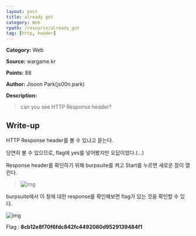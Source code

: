 ```yaml
---
layout: post
title: already got
category: Web
rpath: /resource/already_got
tag: [http, header] 
---
```


**Category:** Web

**Source:** wargame.kr

**Points:** 88

**Author:** Jisoon Park(js00n.park)

**Description:** 

> can you see HTTP Response header?

## Write-up

HTTP Response header를 볼 수 있냐고 묻는다.

당연히 볼 수 있으므로, flag에 yes를 넣어봤지만 오답이었다.(...)

Response header를 확인하기 위해 burpsuite를 켜고 Start를 누르면 새로운 창이 열린다.

>![img]({{page.rpath|prepend:site.baseurl}}/new_window.png)

burpsuite에서 이 창에 대한 response를 확인해보면 flag가 있는 것을 확인할 수 있다.

![img]({{page.rpath|prepend:site.baseurl}}/flag.png)

Flag : **8cb12e8f70f6fdc842fc4492060d9529139484f1**
